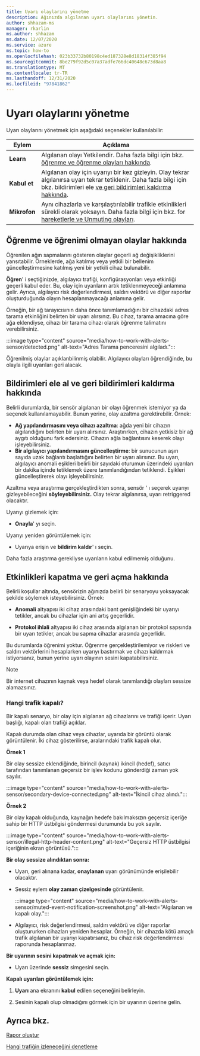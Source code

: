 ```yaml
---
title: Uyarı olaylarını yönetme
description: Ağınızda algılanan uyarı olaylarını yönetin.
author: shhazam-ms
manager: rkarlin
ms.author: shhazam
ms.date: 12/07/2020
ms.service: azure
ms.topic: how-to
ms.openlocfilehash: 023b33732b80198c4ed187328e8d18314f385f94
ms.sourcegitcommit: 8be279f92d5c07a37adfe766dc40648c673d8aa8
ms.translationtype: MT
ms.contentlocale: tr-TR
ms.lasthandoff: 12/31/2020
ms.locfileid: "97841862"
---
```

# <a name="manage-alert-events"></a>Uyarı olaylarını yönetme

Uyarı olaylarını yönetmek için aşağıdaki seçenekler kullanılabilir:

 | Eylem | Açıklama |
 |--|--|
 | **Learn** | Algılanan olayı Yetkilendir. Daha fazla bilgi için bkz. [öğrenme ve öğrenme olayları hakkında](#about-learning-and-unlearning-events). |
 | **Kabul et** | Algılanan olay için uyarıyı bir kez gizleyin. Olay tekrar algılanırsa uyarı tekrar tetiklenir. Daha fazla bilgi için bkz. bildirimleri ele [ve geri bildirimleri kaldırma hakkında](#about-acknowledging-and-unacknowledging-events). |
 | **Mikrofon** | Aynı cihazlarla ve karşılaştırılabilir trafikle etkinlikleri sürekli olarak yoksayın. Daha fazla bilgi için bkz. for [hareketlerle ve Unmuting olayları](#about-muting-and-unmuting-events). |

## <a name="about-learning-and-unlearning-events"></a>Öğrenme ve öğrenimi olmayan olaylar hakkında

Öğrenilen ağın sapmalarını gösteren olaylar geçerli ağ değişikliklerini yansıtabilir. Örneklerde, ağa katılmış veya yetkili bir bellenim güncelleştirmesine katılmış yeni bir yetkili cihaz bulunabilir.

**Öğren**' i seçtiğinizde, algılayıcı trafiği, konfigürasyonları veya etkinliği geçerli kabul eder. Bu, olay için uyarıların artık tetiklenmeyeceği anlamına gelir. Ayrıca, algılayıcı risk değerlendirmesi, saldırı vektörü ve diğer raporlar oluşturduğunda olayın hesaplanmayacağı anlamına gelir.

Örneğin, bir ağ tarayıcısının daha önce tanımlamadığını bir cihazdaki adres tarama etkinliğini belirten bir uyarı alırsınız. Bu cihaz, tarama amacına göre ağa eklendiyse, cihazı bir tarama cihazı olarak öğrenme talimatını verebilirsiniz.

:::image type="content" source="media/how-to-work-with-alerts-sensor/detected.png" alt-text="Adres Tarama penceresini algıladı.":::

Öğrenilmiş olaylar açıklanbilinmiş olabilir. Algılayıcı olayları öğrendiğinde, bu olayla ilgili uyarıları geri alacak.

## <a name="about-acknowledging-and-unacknowledging-events"></a>Bildirimleri ele al ve geri bildirimleri kaldırma hakkında

Belirli durumlarda, bir sensör algılanan bir olayı öğrenmek istemiyor ya da seçenek kullanılamayabilir. Bunun yerine, olay azaltma gerektirebilir. Örnek:

- **Ağ yapılandırmasını veya cihazı azaltma**: ağda yeni bir cihazın algılandığını belirten bir uyarı alırsınız. Araştırırken, cihazın yetkisiz bir ağ aygıtı olduğunu fark edersiniz. Cihazın ağla bağlantısını keserek olayı işleyebilirsiniz.
- **Bir algılayıcı yapılandırmasını güncelleştirme**: bir sunucunun aşırı sayıda uzak bağlantı başlattığını belirten bir uyarı alırsınız. Bu uyarı, algılayıcı anomali eşikleri belirli bir sayıdaki oturumun üzerindeki uyarıları bir dakika içinde tetiklemek üzere tanımlandığından tetiklendi. Eşikleri güncelleştirerek olayı işleyebilirsiniz.

Azaltma veya araştırma gerçekleştirdikten sonra, sensör ' ı seçerek uyarıyı gizleyebileceğini **söyleyebilirsiniz.** Olay tekrar algılanırsa, uyarı retriggered olacaktır.

Uyarıyı gizlemek için:

  - **Onayla**' yı seçin.

Uyarıyı yeniden görüntülemek için:

  - Uyarıya erişin ve **bildirim kaldır**' ı seçin.

Daha fazla araştırma gerekliyse uyarıların kabul edilmemiş olduğunu.

## <a name="about-muting-and-unmuting-events"></a>Etkinlikleri kapatma ve geri açma hakkında

Belirli koşullar altında, sensörizin ağınızda belirli bir senaryoyu yoksayacak şekilde söylemek isteyebilirsiniz. Örnek:

  - **Anomali** altyapısı iki cihaz arasındaki bant genişliğindeki bir uyarıyı tetikler, ancak bu cihazlar için ani artış geçerlidir.

  - **Protokol ihlali** altyapısı iki cihaz arasında algılanan bir protokol sapsında bir uyarı tetikler, ancak bu sapma cihazlar arasında geçerlidir.

Bu durumlarda öğrenimi yoktur. Öğrenme gerçekleştirilemiyor ve riskleri ve saldırı vektörlerini hesaplarken uyarıyı bastırmak ve cihazı kaldırmak istiyorsanız, bunun yerine uyarı olayının sesini kapatabilirsiniz.

> [!NOTE] 
> Bir internet cihazının kaynak veya hedef olarak tanımlandığı olayları sessize alamazsınız.

### <a name="what-traffic-is-muted"></a>Hangi trafik kapalı?

Bir kapalı senaryo, bir olay için algılanan ağ cihazlarını ve trafiği içerir. Uyarı başlığı, kapalı olan trafiği açıklar.

Kapalı durumda olan cihaz veya cihazlar, uyarıda bir görüntü olarak görüntülenir. İki cihaz gösterilirse, aralarındaki trafik kapalı olur.

**Örnek 1**

Bir olay sessize eklendiğinde, birincil (kaynak) ikincil (hedef), satıcı tarafından tanımlanan geçersiz bir işlev kodunu gönderdiği zaman yok sayılır.

:::image type="content" source="media/how-to-work-with-alerts-sensor/secondary-device-connected.png" alt-text="İkincil cihaz alındı.":::

**Örnek 2**

Bir olay kapalı olduğunda, kaynağın hedefe bakılmaksızın geçersiz içeriğe sahip bir HTTP üstbilgisi göndermesi durumunda bu yok sayılır.

:::image type="content" source="media/how-to-work-with-alerts-sensor/illegal-http-header-content.png" alt-text="Geçersiz HTTP üstbilgisi içeriğinin ekran görüntüsü.":::

**Bir olay sessize alındıktan sonra:**

- Uyarı, geri alınana kadar, **onaylanan** uyarı görünümünde erişilebilir olacaktır.

- Sessiz eylem **olay zaman çizelgesinde** görüntülenir.

  :::image type="content" source="media/how-to-work-with-alerts-sensor/muted-event-notification-screenshot.png" alt-text="Algılanan ve kapalı olay.":::

- Algılayıcı, risk değerlendirmesi, saldırı vektörü ve diğer raporlar oluştururken cihazları yeniden hesaplar. Örneğin, bir cihazda kötü amaçlı trafik algılanan bir uyarıyı kapatırsanız, bu cihaz risk değerlendirmesi raporunda hesaplanmaz.

**Bir uyarının sesini kapatmak ve açmak için:**

- Uyarı üzerinde **sessiz** simgesini seçin.

**Kapalı uyarıları görüntülemek için:**

1. **Uyarı** ana ekranını **kabul** edilen seçeneğini belirleyin.

2. Sesinin kapalı olup olmadığını görmek için bir uyarının üzerine gelin.  

## <a name="see-also"></a>Ayrıca bkz.

[Rapor oluştur](how-to-generate-reports.md)

[Hangi trafiğin izleneceğini denetleme](how-to-control-what-traffic-is-monitored.md)
